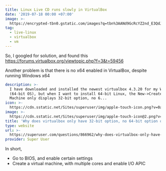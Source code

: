 ```yaml
---
title: Linux Live CD runs slowly in VirtualBox
date: '2019-07-18 00:00 +07:00'
image: >-
  https://encrypted-tbn0.gstatic.com/images?q=tbn%3AANd9GcRcYZ2nd_E3QdJB9eb6AHjKZOMfyWnJdovpEonB1A8Ge7r6p8Yn
tag:
  - live-linux
  - virtualbox
  - vm
---
```


So, I googled for solution, and found this <https://forums.virtualbox.org/viewtopic.php?f=3&t=59456>

Another problem is that there is no x64 enabled in VirtualBox, despite running Windows x64

```yaml link
description: >-
  I have downloaded and installed the newest virtualbox 4.3.20 for my Windows 7
  (64-bit OS), but when I want to install 64-bit Linux, the New->Create Virtual
  Machine only displays 32-bit option, no 6...
icon: >-
  https://cdn.sstatic.net/Sites/superuser/img/apple-touch-icon.png?v=0ad5b7a83e49
image: >-
  https://cdn.sstatic.net/Sites/superuser/img/apple-touch-icon@2.png?v=e869e4459439
title: 'Why does virtualbox only have 32-bit option, no 64-bit option on Windows 7?'
type: website
url: >-
  https://superuser.com/questions/866962/why-does-virtualbox-only-have-32-bit-option-no-64-bit-option-on-windows-7
provider: Super User
```

<!-- excerpt_separator -->

In short,

- Go to BIOS, and enable certain settings
- Create a virtual machine, with multiple cores and enable I/O APIC

